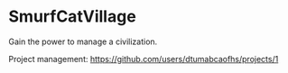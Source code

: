 # SmurfCatVillage

Gain the power to manage a civilization.

Project management: https://github.com/users/dtumabcaofhs/projects/1
